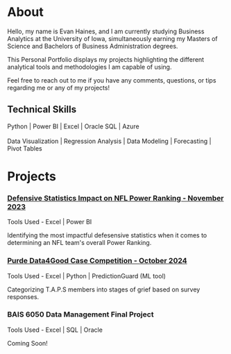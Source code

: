 # About
Hello, my name is Evan Haines, and I am currently studying Business Analytics at the University of Iowa, simultaneously earning my Masters of Science and Bachelors of Business Administration degrees.

This Personal Portfolio displays my projects highlighting the different analytical tools and methodologies I am capable of using.

Feel free to reach out to me if you have any comments, questions, or tips regarding me or any of my projects!


## Technical Skills
Python | Power BI | Excel | Oracle SQL | Azure <br /><br />
Data Visualization | Regression Analysis | Data Modeling | Forecasting | Pivot Tables


# Projects
### [Defensive Statistics Impact on NFL Power Ranking - November 2023](/pages/pages_nfl.md)
Tools Used - Excel | Power BI

Identifying the most impactful defesensive statistics when it comes to determining an NFL team's overall Power Ranking.

### [Purde Data4Good Case Competition - October 2024](/pages/pages_Data4Good.md)
Tools Used - Excel | Python | PredictionGuard (ML tool)

Categorizing T.A.P.S members into stages of grief based on survey responses.

### BAIS 6050 Data Management Final Project
Tools Used - Excel | SQL | Oracle

Coming Soon!
